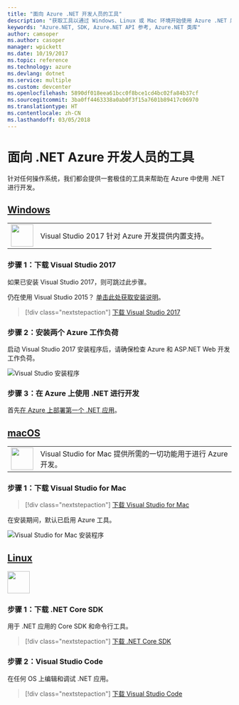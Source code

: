 ```yaml
---
title: "面向 Azure .NET 开发人员的工具"
description: "获取工具以通过 Windows、Linux 或 Mac 环境开始使用 Azure .NET 库。"
keywords: "Azure.NET, SDK, Azure.NET API 参考, Azure.NET 类库"
author: camsoper
ms.author: casoper
manager: wpickett
ms.date: 10/19/2017
ms.topic: reference
ms.technology: azure
ms.devlang: dotnet
ms.service: multiple
ms.custom: devcenter
ms.openlocfilehash: 5890df018eea61bcc0f8bce1cd4bc02fa84b37cf
ms.sourcegitcommit: 3ba0ff4463338a0ab0f3f15a7601b89417c06970
ms.translationtype: HT
ms.contentlocale: zh-CN
ms.lasthandoff: 03/05/2018
---
```

# <a name="tools-for-net-azure-developers"></a>面向 .NET Azure 开发人员的工具

针对任何操作系统，我们都会提供一套极佳的工具来帮助在 Azure 中使用 .NET 进行开发。

## <a name="windowstabwindows"></a>[Windows](#tab/windows)

<table>
  <tr>
    <td width="50">
        <img src="https://docs.microsoft.com/en-us/media/logos/logo_vs-ide.svg" width="50" height="50"></img>
    </td>
    <td>
Visual Studio 2017 针对 Azure 开发提供内置支持。
    </td>
  </tr>
</table>

### <a name="step-1-download-visual-studio-2017"></a>步骤 1：下载 Visual Studio 2017

如果已安装 Visual Studio 2017，则可跳过此步骤。

仍在使用 Visual Studio 2015？  [单击此处获取安装说明](dotnet-sdk-vs2015-install.md)。

> [!div class="nextstepaction"]
> [下载 Visual Studio 2017](https://www.visualstudio.com/downloads/)


### <a name="step-2-install-the-two-azure-workloads"></a>步骤 2：安装两个 Azure 工作负荷

启动 Visual Studio 2017 安装程序后，请确保检查 Azure 和 ASP.NET Web 开发工作负荷。

![Visual Studio 安装程序](media/dotnet-tools/azure-workloads.png)

### <a name="step-3-develop-with-net-on-azure"></a>步骤 3：在 Azure 上使用 .NET 进行开发

首先[在 Azure 上部署第一个 .NET 应用](https://docs.microsoft.com/azure/app-service-web/app-service-web-get-started-dotnet)。


## <a name="macostabmacos"></a>[macOS](#tab/macos)
<table>
  <tr>
    <td width="50">
        <img src="https://docs.microsoft.com/en-us/media/logos/logo_vs-mac.svg" width="50" height="50"></img>
    </td>
    <td>
Visual Studio for Mac 提供所需的一切功能用于进行 Azure 开发。
    </td>
  </tr>
</table>


### <a name="step-1-download-visual-studio-for-mac"></a>步骤 1：下载 Visual Studio for Mac

> [!div class="nextstepaction"]
> [下载 Visual Studio for Mac](https://www.visualstudio.com/vs/visual-studio-mac/)

在安装期间，默认已启用 Azure 工具。

![Visual Studio for Mac 安装程序](media/dotnet-tools/azure-vsmac.png)

## <a name="linuxtablinux"></a>[Linux](#tab/linux)

<img src="https://docs.microsoft.com/en-us/visualstudio/products/images/vs-code.svg" width="50" height="50"></img>

### <a name="step-1-download-net-core-sdk"></a>步骤 1：下载 .NET Core SDK

用于 .NET 应用的 Core SDK 和命令行工具。

> [!div class="nextstepaction"]
> [下载 .NET Core SDK](https://www.microsoft.com/net/core)

### <a name="step-2-visual-studio-code"></a>步骤 2：Visual Studio Code

在任何 OS 上编辑和调试 .NET 应用。

> [!div class="nextstepaction"]
> [下载 Visual Studio Code](https://code.visualstudio.com)